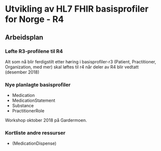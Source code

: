 # Utvikling av HL7 FHIR basisprofiler for Norge - R4

## Arbeidsplan
### Løfte R3-profilene til R4
Alt som nå blir ferdigstilt etter høring i basisprofiler-r3 (Patient, Practitioner, Organization, med mer) skal løftes til r4 når deler av R4 blir vedtatt (desember 2018)

### Nye planlagte basisprofiler 

* Medication
* MedicationStatement
* Substance
* PractitionerRole

Workshop oktober 2018 på Gardermoen. 

### Kortliste andre ressurser

* (MedicationDispense)
